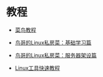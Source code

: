 ﻿# 教程

- [菜鸟教程](http://www.runoob.com/linux/linux-tutorial.html)

- [鸟哥的Linux私房菜：基础学习篇](https://www.gitbook.com/book/wizardforcel/vbird-linux-basic-4e/details)

- [鸟哥的Linux私房菜：服务器架设篇](https://www.gitbook.com/book/wizardforcel/vbird-linux-server-3e/details)

- [Linux工具快速教程](http://linuxtools-rst.readthedocs.io/zh_CN/latest)